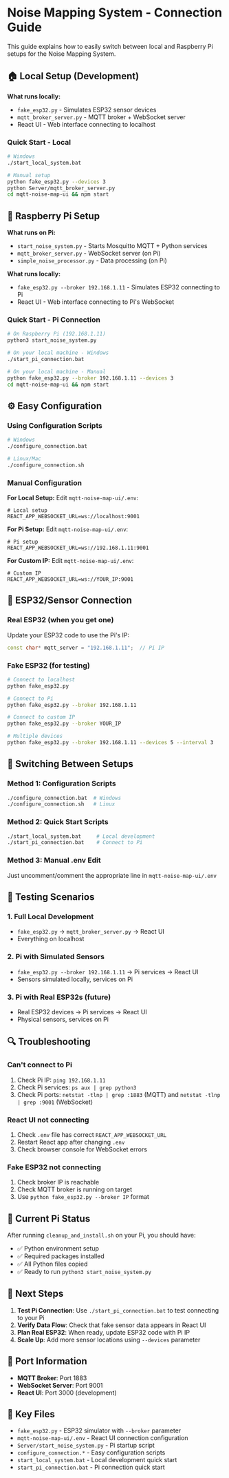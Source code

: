 # Noise Mapping System - Connection Guide

This guide explains how to easily switch between local and Raspberry Pi setups for the Noise Mapping System.

## 🏠 Local Setup (Development)

**What runs locally:**
- `fake_esp32.py` - Simulates ESP32 sensor devices
- `mqtt_broker_server.py` - MQTT broker + WebSocket server
- React UI - Web interface connecting to localhost

### Quick Start - Local
```bash
# Windows
./start_local_system.bat

# Manual setup
python fake_esp32.py --devices 3
python Server/mqtt_broker_server.py
cd mqtt-noise-map-ui && npm start
```

## 🥧 Raspberry Pi Setup

**What runs on Pi:**
- `start_noise_system.py` - Starts Mosquitto MQTT + Python services
- `mqtt_broker_server.py` - WebSocket server (on Pi)
- `simple_noise_processor.py` - Data processing (on Pi)

**What runs locally:**
- `fake_esp32.py --broker 192.168.1.11` - Simulates ESP32 connecting to Pi
- React UI - Web interface connecting to Pi's WebSocket

### Quick Start - Pi Connection
```bash
# On Raspberry Pi (192.168.1.11)
python3 start_noise_system.py

# On your local machine - Windows
./start_pi_connection.bat

# On your local machine - Manual
python fake_esp32.py --broker 192.168.1.11 --devices 3
cd mqtt-noise-map-ui && npm start
```

## ⚙️ Easy Configuration

### Using Configuration Scripts
```bash
# Windows
./configure_connection.bat

# Linux/Mac
./configure_connection.sh
```

### Manual Configuration

**For Local Setup:**
Edit `mqtt-noise-map-ui/.env`:
```properties
# Local setup
REACT_APP_WEBSOCKET_URL=ws://localhost:9001
```

**For Pi Setup:**
Edit `mqtt-noise-map-ui/.env`:
```properties
# Pi setup
REACT_APP_WEBSOCKET_URL=ws://192.168.1.11:9001
```

**For Custom IP:**
Edit `mqtt-noise-map-ui/.env`:
```properties
# Custom IP
REACT_APP_WEBSOCKET_URL=ws://YOUR_IP:9001
```

## 📡 ESP32/Sensor Connection

### Real ESP32 (when you get one)
Update your ESP32 code to use the Pi's IP:
```cpp
const char* mqtt_server = "192.168.1.11";  // Pi IP
```

### Fake ESP32 (for testing)
```bash
# Connect to localhost
python fake_esp32.py

# Connect to Pi
python fake_esp32.py --broker 192.168.1.11

# Connect to custom IP
python fake_esp32.py --broker YOUR_IP

# Multiple devices
python fake_esp32.py --broker 192.168.1.11 --devices 5 --interval 3
```

## 🔄 Switching Between Setups

### Method 1: Configuration Scripts
```bash
./configure_connection.bat  # Windows
./configure_connection.sh   # Linux
```

### Method 2: Quick Start Scripts
```bash
./start_local_system.bat     # Local development
./start_pi_connection.bat    # Connect to Pi
```

### Method 3: Manual .env Edit
Just uncomment/comment the appropriate line in `mqtt-noise-map-ui/.env`

## 🧪 Testing Scenarios

### 1. Full Local Development
- `fake_esp32.py` → `mqtt_broker_server.py` → React UI
- Everything on localhost

### 2. Pi with Simulated Sensors
- `fake_esp32.py --broker 192.168.1.11` → Pi services → React UI
- Sensors simulated locally, services on Pi

### 3. Pi with Real ESP32s (future)
- Real ESP32 devices → Pi services → React UI
- Physical sensors, services on Pi

## 🔍 Troubleshooting

### Can't connect to Pi
1. Check Pi IP: `ping 192.168.1.11`
2. Check Pi services: `ps aux | grep python3`
3. Check Pi ports: `netstat -tlnp | grep :1883` (MQTT) and `netstat -tlnp | grep :9001` (WebSocket)

### React UI not connecting
1. Check `.env` file has correct `REACT_APP_WEBSOCKET_URL`
2. Restart React app after changing `.env`
3. Check browser console for WebSocket errors

### Fake ESP32 not connecting
1. Check broker IP is reachable
2. Check MQTT broker is running on target
3. Use `python fake_esp32.py --broker IP` format

## 📝 Current Pi Status

After running `cleanup_and_install.sh` on your Pi, you should have:
- ✅ Python environment setup
- ✅ Required packages installed
- ✅ All Python files copied
- ✅ Ready to run `python3 start_noise_system.py`

## 🚀 Next Steps

1. **Test Pi Connection**: Use `./start_pi_connection.bat` to test connecting to your Pi
2. **Verify Data Flow**: Check that fake sensor data appears in React UI
3. **Plan Real ESP32**: When ready, update ESP32 code with Pi IP
4. **Scale Up**: Add more sensor locations using `--devices` parameter

## 🔧 Port Information

- **MQTT Broker**: Port 1883
- **WebSocket Server**: Port 9001  
- **React UI**: Port 3000 (development)

## 📁 Key Files

- `fake_esp32.py` - ESP32 simulator with `--broker` parameter
- `mqtt-noise-map-ui/.env` - React UI connection configuration
- `Server/start_noise_system.py` - Pi startup script
- `configure_connection.*` - Easy configuration scripts
- `start_local_system.bat` - Local development quick start
- `start_pi_connection.bat` - Pi connection quick start
